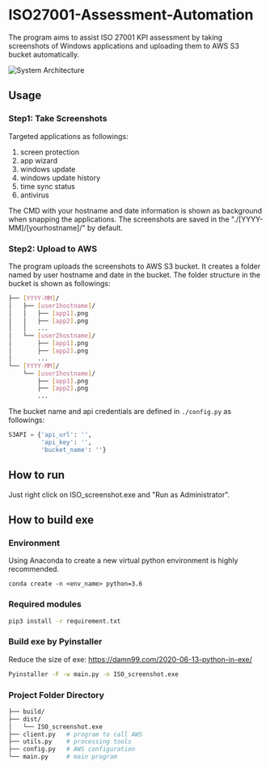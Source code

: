 # ISO27001-Assessment-Automation
The program aims to assist ISO 27001 KPI assessment by taking screenshots of Windows applications and uploading them to AWS S3 bucket automatically.

![System Architecture](iso%20workflow_v2.drawio.jpg)

## Usage
### Step1: Take Screenshots
Targeted applications as followings:

1. screen protection
2. app wizard
3. windows update
4. windows update history
5. time sync status
6. antivirus 

The CMD with your hostname and date information is shown as background when snapping the applications. The screenshots are saved in the "./[YYYY-MM]/[yourhostname]/" by default.

### Step2: Upload to AWS
The program uploads the screenshots to AWS S3 bucket. It  creates a folder named by user hostname and date in the bucket. The folder structure in the bucket is shown as followings:
```bash
├── [YYYY-MM]/
│   ├── [user1hostname]/
│   │   ├── [app1].png
│   │   ├── [app2].png
│   │   ...  
│   └── [user2hostname]/
│       ├── [app1].png
│       ├── [app2].png
│       ...  
└── [YYYY-MM]/
    └── [user1hostname]/
        ├── [app1].png
        ├── [app2].png
        ...  
```

The bucket name and api credentials are defined in `./config.py` as followings:
```python
S3API = {'api_url': '',
         'api_key': '',
         'bucket_name': ''}
```

## How to run
Just right click on ISO_screenshot.exe and "Run as Administrator".
## How to build exe
### Environment
Using Anaconda to create a new virtual python environment is highly recommended.
```
conda create -n <env_name> python=3.6
```
### Required modules
```bash
pip3 install -r requirement.txt
```
### Build exe by Pyinstaller

Reduce the size of exe: https://damn99.com/2020-06-13-python-in-exe/

```bash
Pyinstaller -F -w main.py -n ISO_screenshot.exe
```

### Project Folder Directory 
```bash
├── build/
├── dist/
│   └── ISO_screenshot.exe
├── client.py   # program to call AWS
├── utils.py    # processing tools
├── config.py   # AWS configuration
└── main.py		# main program
```